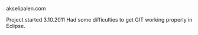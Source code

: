 akselipalen.com

Project started 3.10.2011
Had some difficulties to get GIT working properly in Eclipse.